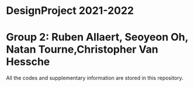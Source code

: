 # DesignProject 2021-2022
# Group 2: Ruben Allaert, Seoyeon Oh, Natan Tourne,Christopher Van Hessche

All the codes and supplementary information are stored in this repository. 

